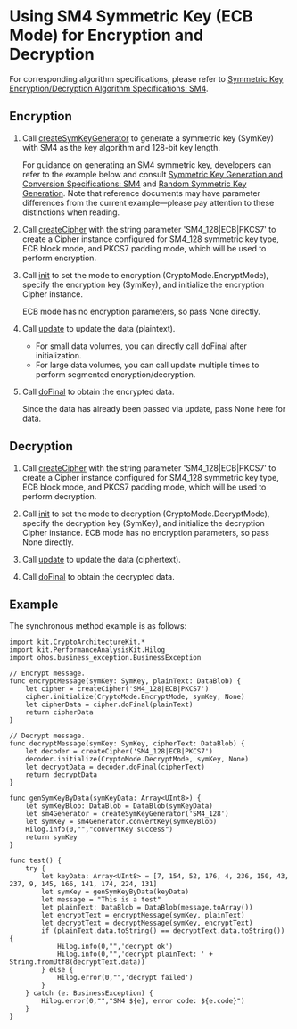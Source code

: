 # Using SM4 Symmetric Key (ECB Mode) for Encryption and Decryption

For corresponding algorithm specifications, please refer to [Symmetric Key Encryption/Decryption Algorithm Specifications: SM4](./cj-crypto-sym-encrypt-decrypt-spec.md#sm4).

## Encryption

1. Call [createSymKeyGenerator](../../../../API_Reference/source_en/apis/CryptoArchitectureKit/cj-apis-crypto.md#func-createsymkeygeneratorstring) to generate a symmetric key (SymKey) with SM4 as the key algorithm and 128-bit key length.

    For guidance on generating an SM4 symmetric key, developers can refer to the example below and consult [Symmetric Key Generation and Conversion Specifications: SM4](./cj-crypto-sym-key-generation-conversion-spec.md#sm4) and [Random Symmetric Key Generation](./cj-crypto-generate-sym-key-randomly.md). Note that reference documents may have parameter differences from the current example—please pay attention to these distinctions when reading.

2. Call [createCipher](../../../../API_Reference/source_en/apis/CryptoArchitectureKit/cj-apis-crypto.md#func-createcipherstring) with the string parameter 'SM4_128|ECB|PKCS7' to create a Cipher instance configured for SM4_128 symmetric key type, ECB block mode, and PKCS7 padding mode, which will be used to perform encryption.

3. Call [init](../../../../API_Reference/source_en/apis/CryptoArchitectureKit/cj-apis-crypto.md#func-initcryptomode-key-paramsspec) to set the mode to encryption (CryptoMode.EncryptMode), specify the encryption key (SymKey), and initialize the encryption Cipher instance.

    ECB mode has no encryption parameters, so pass None directly.

4. Call [update](../../../../API_Reference/source_en/apis/CryptoArchitectureKit/cj-apis-crypto.md#func-updatedatablob) to update the data (plaintext).

    - For small data volumes, you can directly call doFinal after initialization.
    - For large data volumes, you can call update multiple times to perform segmented encryption/decryption.

5. Call [doFinal](../../../../API_Reference/source_en/apis/CryptoArchitectureKit/cj-apis-crypto.md#func-dofinaldatablob) to obtain the encrypted data.

    Since the data has already been passed via update, pass None here for data.

## Decryption

1. Call [createCipher](../../../../API_Reference/source_en/apis/CryptoArchitectureKit/cj-apis-crypto.md#func-createcipherstring) with the string parameter 'SM4_128|ECB|PKCS7' to create a Cipher instance configured for SM4_128 symmetric key type, ECB block mode, and PKCS7 padding mode, which will be used to perform decryption.

2. Call [init](../../../../API_Reference/source_en/apis/CryptoArchitectureKit/cj-apis-crypto.md#func-initcryptomode-key-paramsspec) to set the mode to decryption (CryptoMode.DecryptMode), specify the decryption key (SymKey), and initialize the decryption Cipher instance. ECB mode has no encryption parameters, so pass None directly.

3. Call [update](../../../../API_Reference/source_en/apis/CryptoArchitectureKit/cj-apis-crypto.md#func-updatedatablob) to update the data (ciphertext).

4. Call [doFinal](../../../../API_Reference/source_en/apis/CryptoArchitectureKit/cj-apis-crypto.md#func-dofinaldatablob) to obtain the decrypted data.

## Example

The synchronous method example is as follows:

<!-- compile -->

```cangjie
import kit.CryptoArchitectureKit.*
import kit.PerformanceAnalysisKit.Hilog
import ohos.business_exception.BusinessException

// Encrypt message.
func encryptMessage(symKey: SymKey, plainText: DataBlob) {
    let cipher = createCipher('SM4_128|ECB|PKCS7')
    cipher.initialize(CryptoMode.EncryptMode, symKey, None)
    let cipherData = cipher.doFinal(plainText)
    return cipherData
}

// Decrypt message.
func decryptMessage(symKey: SymKey, cipherText: DataBlob) {
    let decoder = createCipher('SM4_128|ECB|PKCS7')
    decoder.initialize(CryptoMode.DecryptMode, symKey, None)
    let decryptData = decoder.doFinal(cipherText)
    return decryptData
}

func genSymKeyByData(symKeyData: Array<UInt8>) {
    let symKeyBlob: DataBlob = DataBlob(symKeyData)
    let sm4Generator = createSymKeyGenerator('SM4_128')
    let symKey = sm4Generator.convertKey(symKeyBlob)
    Hilog.info(0,"","convertKey success")
    return symKey
}

func test() {
    try {
        let keyData: Array<UInt8> = [7, 154, 52, 176, 4, 236, 150, 43, 237, 9, 145, 166, 141, 174, 224, 131]
        let symKey = genSymKeyByData(keyData)
        let message = "This is a test"
        let plainText: DataBlob = DataBlob(message.toArray())
        let encryptText = encryptMessage(symKey, plainText)
        let decryptText = decryptMessage(symKey, encryptText)
        if (plainText.data.toString() == decryptText.data.toString()) {
            Hilog.info(0,"",'decrypt ok')
            Hilog.info(0,"",'decrypt plainText: ' + String.fromUtf8(decryptText.data))
        } else {
            Hilog.error(0,"",'decrypt failed')
        }
    } catch (e: BusinessException) {
        Hilog.error(0,"","SM4 ${e}, error code: ${e.code}")
    }
}
```